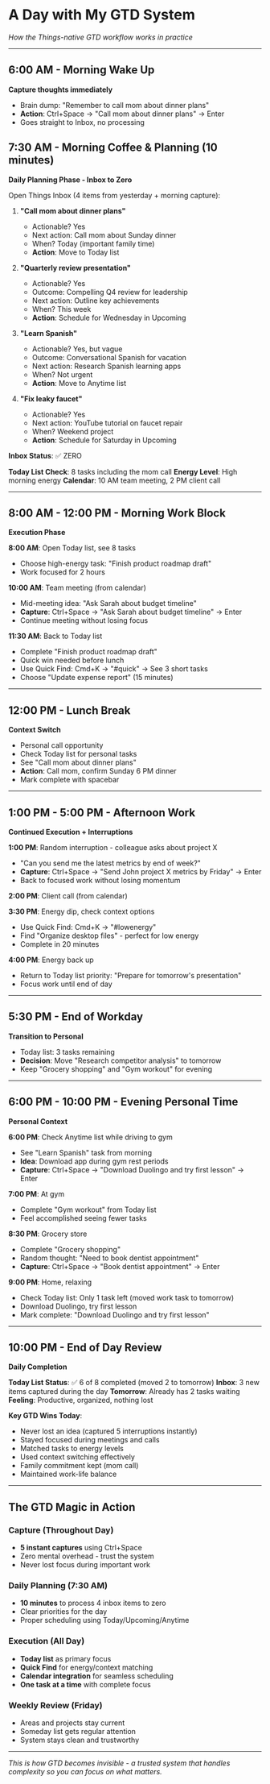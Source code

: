 # A Day with My GTD System

*How the Things-native GTD workflow works in practice*

---

## 6:00 AM - Morning Wake Up
**Capture thoughts immediately**
- Brain dump: "Remember to call mom about dinner plans"
- **Action**: Ctrl+Space → "Call mom about dinner plans" → Enter
- Goes straight to Inbox, no processing

## 7:30 AM - Morning Coffee & Planning (10 minutes)
**Daily Planning Phase - Inbox to Zero**

Open Things Inbox (4 items from yesterday + morning capture):

1. **"Call mom about dinner plans"**
   - Actionable? Yes
   - Next action: Call mom about Sunday dinner
   - When? Today (important family time)
   - **Action**: Move to Today list

2. **"Quarterly review presentation"**
   - Actionable? Yes  
   - Outcome: Compelling Q4 review for leadership
   - Next action: Outline key achievements
   - When? This week
   - **Action**: Schedule for Wednesday in Upcoming

3. **"Learn Spanish"**
   - Actionable? Yes, but vague
   - Outcome: Conversational Spanish for vacation
   - Next action: Research Spanish learning apps
   - When? Not urgent
   - **Action**: Move to Anytime list

4. **"Fix leaky faucet"**
   - Actionable? Yes
   - Next action: YouTube tutorial on faucet repair
   - When? Weekend project
   - **Action**: Schedule for Saturday in Upcoming

**Inbox Status**: ✅ ZERO

**Today List Check**: 8 tasks including the mom call
**Energy Level**: High morning energy
**Calendar**: 10 AM team meeting, 2 PM client call

---

## 8:00 AM - 12:00 PM - Morning Work Block
**Execution Phase**

**8:00 AM**: Open Today list, see 8 tasks
- Choose high-energy task: "Finish product roadmap draft"
- Work focused for 2 hours

**10:00 AM**: Team meeting (from calendar)
- Mid-meeting idea: "Ask Sarah about budget timeline"
- **Capture**: Ctrl+Space → "Ask Sarah about budget timeline" → Enter
- Continue meeting without losing focus

**11:30 AM**: Back to Today list
- Complete "Finish product roadmap draft"
- Quick win needed before lunch
- Use Quick Find: Cmd+K → "#quick" → See 3 short tasks
- Choose "Update expense report" (15 minutes)

---

## 12:00 PM - Lunch Break
**Context Switch**

- Personal call opportunity
- Check Today list for personal tasks
- See "Call mom about dinner plans"
- **Action**: Call mom, confirm Sunday 6 PM dinner
- Mark complete with spacebar

---

## 1:00 PM - 5:00 PM - Afternoon Work
**Continued Execution + Interruptions**

**1:00 PM**: Random interruption - colleague asks about project X
- "Can you send me the latest metrics by end of week?"
- **Capture**: Ctrl+Space → "Send John project X metrics by Friday" → Enter
- Back to focused work without losing momentum

**2:00 PM**: Client call (from calendar)

**3:30 PM**: Energy dip, check context options
- Use Quick Find: Cmd+K → "#lowenergy"
- Find "Organize desktop files" - perfect for low energy
- Complete in 20 minutes

**4:00 PM**: Energy back up
- Return to Today list priority: "Prepare for tomorrow's presentation"
- Focus work until end of day

---

## 5:30 PM - End of Workday
**Transition to Personal**

- Today list: 3 tasks remaining
- **Decision**: Move "Research competitor analysis" to tomorrow
- Keep "Grocery shopping" and "Gym workout" for evening

---

## 6:00 PM - 10:00 PM - Evening Personal Time
**Personal Context**

**6:00 PM**: Check Anytime list while driving to gym
- See "Learn Spanish" task from morning
- **Idea**: Download app during gym rest periods
- **Capture**: Ctrl+Space → "Download Duolingo and try first lesson" → Enter

**7:00 PM**: At gym
- Complete "Gym workout" from Today list
- Feel accomplished seeing fewer tasks

**8:30 PM**: Grocery store
- Complete "Grocery shopping"
- Random thought: "Need to book dentist appointment"
- **Capture**: Ctrl+Space → "Book dentist appointment" → Enter

**9:00 PM**: Home, relaxing
- Check Today list: Only 1 task left (moved work task to tomorrow)
- Download Duolingo, try first lesson
- Mark complete: "Download Duolingo and try first lesson"

---

## 10:00 PM - End of Day Review
**Daily Completion**

**Today List Status**: ✅ 6 of 8 completed (moved 2 to tomorrow)
**Inbox**: 3 new items captured during the day
**Tomorrow**: Already has 2 tasks waiting
**Feeling**: Productive, organized, nothing lost

**Key GTD Wins Today**:
- Never lost an idea (captured 5 interruptions instantly)
- Stayed focused during meetings and calls
- Matched tasks to energy levels
- Used context switching effectively
- Family commitment kept (mom call)
- Maintained work-life balance

---

## The GTD Magic in Action

### Capture (Throughout Day)
- **5 instant captures** using Ctrl+Space
- Zero mental overhead - trust the system
- Never lost focus during important work

### Daily Planning (7:30 AM)
- **10 minutes** to process 4 inbox items to zero
- Clear priorities for the day
- Proper scheduling using Today/Upcoming/Anytime

### Execution (All Day)
- **Today list** as primary focus
- **Quick Find** for energy/context matching
- **Calendar integration** for seamless scheduling
- **One task at a time** with complete focus

### Weekly Review (Friday)
- Areas and projects stay current
- Someday list gets regular attention
- System stays clean and trustworthy

---

*This is how GTD becomes invisible - a trusted system that handles complexity so you can focus on what matters.*